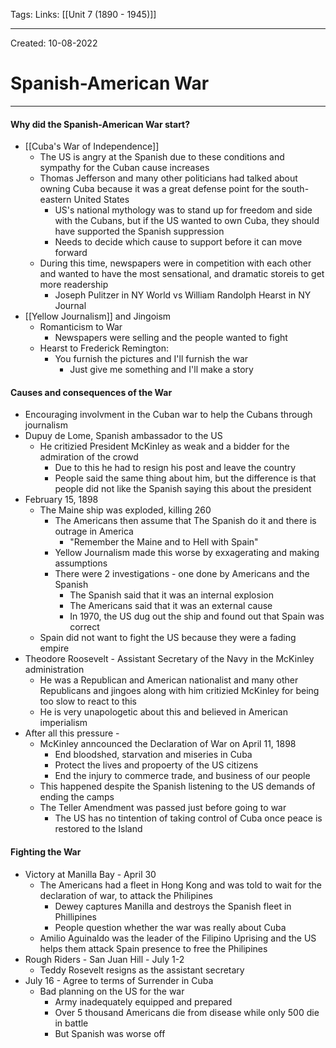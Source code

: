 Tags:
Links: [[Unit 7 (1890 - 1945)]]

---
Created: 10-08-2022
# Spanish-American War
---

#### Why did the Spanish-American War start?
- [[Cuba's War of Independence]]
	- The US is angry at the Spanish due to these conditions and sympathy for the Cuban cause increases
	- Thomas Jefferson and many other politicians had talked about owning Cuba because it was a great defense point for the south-eastern United States
		- US's national mythology was to stand up for freedom and side with the Cubans, but if the US wanted to own Cuba, they should have supported the Spanish suppression
		- Needs to decide which cause to support before it can move forward
	- During this time, newspapers were in competition with each other and wanted to have the most sensational, and dramatic storeis to get more readership
		- Joseph Pulitzer in NY World vs William Randolph Hearst in NY Journal
- [[Yellow Journalism]] and Jingoism
  - Romanticism to War
    - Newspapers were selling and the people wanted to fight
  - Hearst to Frederick Remington:
    - You furnish the pictures and I'll furnish the war
      - Just give me something and I'll make a story

#### Causes and consequences of the War
- Encouraging involvment in the Cuban war to help the Cubans through journalism
- Dupuy de Lome, Spanish ambassador to the US
	- He critizied President McKinley as weak and a bidder for the admiration of the crowd
		- Due to this he had to resign his post and leave the country
		- People said the same thing about him, but the difference is that people did not like the Spanish saying this about the president
- February 15, 1898
	- The Maine ship was exploded, killing 260
		- The Americans then assume that The Spanish do it and there is outrage in America
			- "Remember the Maine and to Hell with Spain"
		- Yellow Journalism made this worse by exxagerating and making assumptions
		- There were 2 investigations - one done by Americans and the Spanish
			- The Spanish said that it was an internal explosion
			- The Americans said that it was an external cause
			- In 1970, the US dug out the ship and found out that Spain was correct
	- Spain did not want to fight the US because they were a fading empire
- Theodore Roosevelt - Assistant Secretary of the Navy in the McKinley administration
	- He was a Republican and American nationalist and many other Republicans and jingoes along with him critizied McKinley for being too slow to react to this
	- He is very unapologetic about this and believed in American imperialism
- After all this pressure - 
	- McKinley anncounced the Declaration of War on April 11, 1898
		- End bloodshed, starvation and miseries in Cuba
		- Protect the lives and propoerty of the US citizens
		- End the injury to commerce trade, and business of our people
	- This happened despite the Spanish listening to the US demands of ending the camps
	- The Teller Amendment was passed just before going to war
		- The US has no tintention of taking control of Cuba once peace is restored to the Island

#### Fighting the War
- Victory at Manilla Bay - April 30
	- The Americans had a fleet in Hong Kong and was told to wait for the declaration of war, to attack the Philipines
		- Dewey captures Manilla and destroys the Spanish fleet in Phillipines
		- People question whether the war was really about Cuba
	- Amilio Aguinaldo was the leader of the Filipino Uprising and the US helps them attack Spain presence to free the Philipines
- Rough Riders - San Juan Hill - July 1-2
	- Teddy Rosevelt resigns as the assistant secretary
- July 16 - Agree to terms of Surrender in Cuba
	- Bad planning on the US for the war
		- Army inadequately equipped and prepared
		- Over 5 thousand Americans die from disease while only 500 die in battle
		- But Spanish was worse off